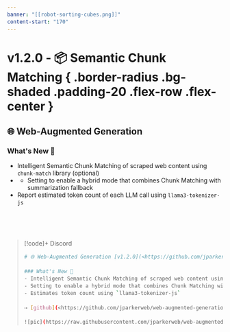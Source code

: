 ```yaml
---
banner: "[[robot-sorting-cubes.png]]"
content-start: "170"
---
```



 # v1.2.0 - 📦 Semantic Chunk Matching { .border-radius .bg-shaded .padding-20 .flex-row .flex-center }
 ## 🌐 Web-Augmented Generation

### What's New 🎉
- Intelligent Semantic Chunk Matching of scraped web content using `chunk-match` library (optional)
- - Setting to enable a hybrid mode that combines Chunk Matching with summarization fallback
- Report estimated token count of each LLM call using `llama3-tokenizer-js`

<br>
<br>
<br>

> [!code]+ Discord
> ```bash
># 🌐 Web-Augmented Generation [v1.2.0](<https://github.com/jparkerweb/web-augmented-generation/releases/tag/1.2.0>)
>
>### What's New 🎉
>- Intelligent Semantic Chunk Matching of scraped web content using `chunk-match` library (optional)
>- Setting to enable a hybrid mode that combines Chunk Matching with summarization fallback
>- Estimates token count using `llama3-tokenizer-js`
>
>⇢ [github](<https://github.com/jparkerweb/web-augmented-generation>)
>
>![pic](https://raw.githubusercontent.com/jparkerweb/web-augmented-generation/refs/heads/main/.vault/web-augmented-generation/images/releases/v1.2.0.jpg)
> ```
